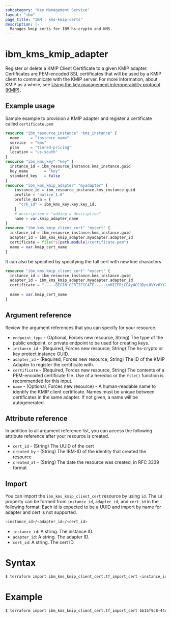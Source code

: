 ```yaml
---
subcategory: "Key Management Service"
layout: "ibm"
page_title: "IBM : kms-kmip-certs"
description: |-
  Manages kmip certs for IBM hs-crypto and KMS.
---
```


# ibm_kms_kmip_adapter
Register or delete a KMIP Client Certificate to a given KMIP adapter. Certificates are PEM-encoded SSL certificates that will be used by a KMIP client to communicate with the KMIP server. For more information, about KMIP as a whole, see [Using the key management interoperability protocol (KMIP)](https://cloud.ibm.com/docs/key-protect?topic=key-protect-kmip&interface=ui).


## Example usage 
Sample example to provision a KMIP adapter and register a certificate called `certificate.pem`

```terraform
resource "ibm_resource_instance" "kms_instance" {
  name     = "instance-name"
  service  = "kms"
  plan     = "tiered-pricing"
  location = "us-south"
}
resource "ibm_kms_key" "key" {
  instance_id = ibm_resource_instance.kms_instance.guid
  key_name       = "key"
  standard_key   = false
}
resource "ibm_kms_kmip_adapter" "myadapter" {
    instance_id = ibm_resource_instance.kms_instance.guid
    profile = "native_1.0"
    profile_data = {
      "crk_id" = ibm_kms_key.key.key_id,
    }
    # description = "adding a description"
    name = var.kmip_adapter_name
}
resource "ibm_kms_kmip_client_cert" "mycert" {
  instance_id = ibm_resource_instance.kms_instance.guid
  adapter_id = ibm_kms_kmip_adapter.myadapter.adapter_id
  certificate = file("${path.module}/certificate.pem")
  name = var.kmip_cert_name
}

```

It can also be specified by specifying the full cert with new line characters

```terraform
resource "ibm_kms_kmip_client_cert" "mycert" {
  instance_id = ibm_resource_instance.kms_instance.guid
  adapter_id = ibm_kms_kmip_adapter.myadapter.adapter_id
  certificate = "-----BEGIN CERTIFICATE-----\nMIIFRjCCAy4CCQDpL8VYz6YYZDANBgkqhkiG9w0BAQsFADBlMQswCQYDVQQGEwJY\nWDELMA...\ny6Eke904wgyC2Q==\n-----END CERTIFICATE-----"
  
  name = var.kmip_cert_name
}
```


## Argument reference
Review the argument references that you can specify for your resource. 

- `endpoint_type` - (Optional, Forces new resource, String) The type of the public endpoint, or private endpoint to be used for creating keys.
- `instance_id` - (Required, Forces new resource, String) The hs-crypto or key protect instance GUID.
- `adapter_id` - (Required, Forces new resource, String) The ID of the KMIP Adapter to register the certificate with.
- `certificate` - (Required, Forces new resource, String) The contents of a PEM-encoded certificate file. Use of a heredoc or the `file()` function is recommended for this input.
- `name` - (Optional, Forces new resource) - A human-readable name to identify the KMIP client certificate. Names must be unique between certificates in the same adapter. If not given, a name will be autogenerated.

## Attribute reference
In addition to all argument reference list, you can access the following attribute reference after your resource is created.

- `cert_id` - (String) The UUID of the cert
- `created_by` - (String) The IBM-ID of the identity that created the resource
- `created_at` - (String) The date the resource was created, in RFC 3339 format

## Import

You can import the `ibm_kms_kmip_client_cert` resource by using `id`.
The `id` property can be formed from `instance_id`, `adapter_id`, and `cert_id` in the following format:
Each id is expected to be a UUID and import by name for adapter and cert is not supported.

```bash
<instance_id>/<adapter_id>/<cert_id>
```
* `instance_id`: A string. The instance ID.
* `adapter_id`: A string. The adapter ID.
* `cert_id`: A string. The cert ID.

# Syntax
```bash
$ terraform import ibm_kms_kmip_client_cert.tf_import_cert <instance_id>/<adapter_id>/<cert_id>
```

# Example
```bash
$ terraform import ibm_kms_kmip_client_cert.tf_import_cert bb15f9c8-44d8-4ca6-a8b6-0bb091c811a0/45e03e0e-ff20-42b1-a759-52770d8e3dc1/986194f1-4872-46e6-84ed-6a2114e210d5
```